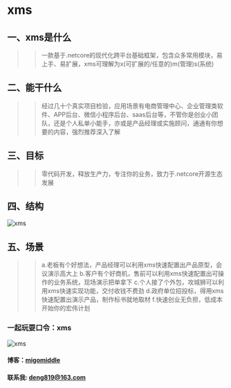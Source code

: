 # xms
## 一、xms是什么
>>一款基于.netcore的现代化跨平台基础框架，包含众多常用模块，易上手、易扩展，xms可理解为x(可扩展的/任意的)m(管理)s(系统)

## 二、能干什么
>>经过几十个真实项目检验，应用场景有电商管理中心、企业管理类软件、APP后台、微信小程序后台、saas后台等，不管你是创业小团队，还是个人私单小能手，亦或是产品经理或实施顾问，通通有你想要的内容，强烈推荐深入了解

## 三、目标
>>零代码开发，释放生产力，专注你的业务，致力于.netcore开源生态发展

## 四、结构
![xms](https://github.com/migomiddle/xms/blob/master/xms%E5%B9%B3%E5%8F%B0%E8%84%91%E5%9B%BE.png?raw=true "xms脑图")  

## 五、场景
>>a.老板有个好想法，产品经理可以利用xms快速配置出产品原型，会议演示高大上
>>b.客户有个好商机，售前可以利用xms快速配置出可操作的业务系统，现场演示把单拿下
>>c.个人接了个外包，攻城狮可以利用xms快速实现功能，交付收钱不费劲
>>d.政府单位招投标，得用xms快速配置出演示产品，制作标书就地取材
>>f.快速创业无负担，低成本开始你的宏伟计划

### 一起玩耍口令：xms
![xms](https://github.com/migomiddle/xms/blob/master/xms%E5%BC%80%E6%BA%90%E5%B9%B3%E5%8F%B0%E4%BA%A4%E6%B5%81%E7%BE%A4%E4%BA%8C%E7%BB%B4%E7%A0%81.png?raw=true "xms官方交流群")

#### 博客：[migomiddle](https://www.cnblogs.com/migomiddle)
#### 联系我: deng819@163.com
